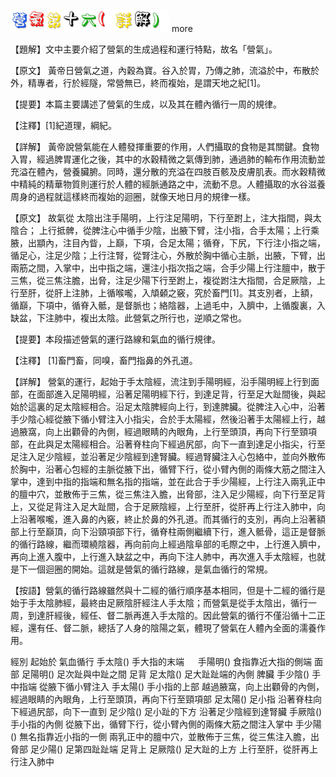 
![16_營氣第十六(詳解).gif](images/4a28c98ec818a.gif)
 more 


【題解】文中主要介紹了營氣的生成過程和運行特點，故名「營氣」。


【原文】
黃帝日營氣之道，內穀為寶。谷入於胃，乃傳之肺，流溢於中，布散於外，精專者，行於經隧，常營無已，終而複始，是謂天地之紀[1]。


【提要】本篇主要講述了營氣的生成，以及其在體內循行一周的規律。


【注釋】[1]紀道理，綱紀。


【詳解】
黃帝說營氣能在人體發揮重要的作用，人們攝取的食物是其關鍵。食物入胃，經過脾胃運化之後，其中的水穀精微之氣傳到肺，通過肺的輸布作用流動並充溢在體內，營養臟腑。同時，還分散的充溢在四肢百骸及皮膚肌表。而水穀精微中精純的精華物質則運行於人體的經脈通路之中，流動不息。人體攝取的水谷滋養周身的過程就這樣終而複始的迴圈，就像天地日月的規律一樣。


【原文】
故氣從
太陰出注手陽明，上行注足陽明，下行至跗上，注大指間，與太陰合；
上行抵髀，從脾注心中循手少陰，出腋下臂，注小指，合手太陽；上行乘腋，出顓內，注目內眥，上巔，下項，合足太陽；循脊，下尻，下行注小指之端，循足心，注足少陰；上行注腎，從腎注心，外散於胸中循心主脈，出腋，下臂，出兩筋之間，入掌中，出中指之端，還注小指次指之端，合手少陽上行注膻中，散于三焦，從三焦注膽，出脅，注足少陽下行至跗上，複從跗注大指間，合足厥陰，上行至肝，從肝上注肺，上循喉嚨，入頏顙之竅，究於畜門[1]。其支別者，上額，循巔，下項中，循脊入骶，是督脈也；絡陰器，上過毛中，入臍中，上循腹裏，入缺盆，下注肺中，複出太陰。此營氣之所行也，逆順之常也。


【提要】本段描述營氣的運行路線和氣血的循行規律。


【注釋】
[1]畜門畜，同嗅，畜門指鼻的外孔道。


【詳解】
營氣的運行，起始于手太陰經，流注到手陽明經，沿手陽明經上行到面部，在面部進入足陽明經，沿著足陽明經下行，到達足背，行至足大趾間後，與起始於這裏的足太陰經相合。沿足太陰脾經向上行，到達脾臟。從脾注入心中，沿著手少陰心經從腋下循小臂注入小指尖，合於手太陽經，然後沿著手太陽經上行，越過腋窩，向上出顴骨的內側，經過眼睛的內眼角，上行至頭頂，再向下行至頸項部，在此與足太陽經相合。沿著脊柱向下經過尻部，向下一直到達足小指尖，行至足注入足少陰經，並沿著足少陰經到達腎臟。經過腎臟注入心包絡中，並向外散佈於胸中，沿著心包經的主脈從腋下出，循臂下行，從小臂內側的兩條大筋之間注入掌中，達到中指的指端和無名指的指端，並在此合于手少陽經，上行注入兩乳正中的膻中穴，並散佈于三焦，從三焦注入膽，出脅部，注入足少陽經，向下行至足背上，又從足背注入足大趾間，合于足厥陰經，上行至肝，從肝再上行注入肺中，向上沿著喉嚨，進入鼻的內竅，終止於鼻的外孔道。而其循行的支別，再向上沿著額部上行至巔頂，向下沿頸項部下行，循脊柱兩側繼續下行，進入骶骨，這正是督脈的循行路線，繼而環繞陰器，再向前向上經過陰阜部的毛際之中，上行進入臍中，再向上進入腹中，上行進入缺盆之中，再向下注人肺中，再次進入手太陰經，也就是下一個迴圈的開始。這就是營氣的循行路線，是氣血循行的常規。


【按語】營氣的循行路線雖然與十二經的循行順序基本相同，但是十二經的循行是始于手太陰肺經，最終由足厥陰肝經注人手太陰；而營氣是從手太陰出，循行一周，到達肝經後，經任、督二脈再進入手太陰的。因此營氣的循行不僅沿循十二正經，還有任、督二脈，總括了人身的陰陽之氣，體現了營氣在人體內全面的濡養作用。


經別
起始於
氣血循行
手太陰()
手大指的末端
　
手陽明()
食指靠近大指的側端
面部
足陽明()
足次趾與中趾之間
足背
足太陰()
足大趾趾端的內側
脾臟
手少陰()
手中指端
從腋下循小臂注入
手太陽()
手小指的上部
越過腋窩，向上出顴骨的內側，經過眼睛的內眼角，上行至頭頂，再向下行至頸項部
足太陽()
足小指
沿著脊柱向下經過尻部，向下一直到
足少陰()
足小趾的下方
沿著足少陰經到達腎臟
手厥陰()
手小指的內側
從腋下出，循臂下行，從小臂內側的兩條大筋之間注入掌中
手少陽()
無名指靠近小指的一側
兩乳正中的膻中穴，並散佈于三焦，從三焦注入膽，出脅部
足少陽()
足第四趾趾端
足背上
足厥陰()
足大趾的上方
上行至肝，從肝再上行注入肺中
